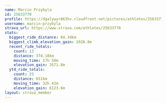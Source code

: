 ```yaml
---
name: Marcin Przybyla
id: 25633770
profile: https://dgalywyr863hv.cloudfront.net/pictures/athletes/25633770/12947173/2/large.jpg
username: marcin-przybyla
strava_url: https://www.strava.com/athletes/25633770
stats:
  biggest_ride_distance: 84.34km
  biggest_climb_elevation_gain: 1926.8m
  recent_ride_totals:
    count: 13
    distance: 374.18km
    moving_time: 17h 50m
    elevation_gain: 3571.8m
  ytd_ride_totals:
    count: 25
    distance: 651km
    moving_time: 32h 42m
    elevation_gain: 6123.6m
layout: strava_member
--- 
```

